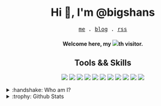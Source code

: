 <h1 align="center">Hi 👋, I'm @bigshans</h1>
<p align="center">
  <samp>
    <a href="https://github.com/bigshans">me</a> .
    <a href="https://blog.bigshans.top/">blog</a> .
    <a href="https://bigshans.github.io/index.xml">rss</a>
  </samp>
</p>
<h4 align="center">
  Welcome here, my <img src="https://count.getloli.com/get/@:bigshans" />th visitor.
</h4>

<h2 align="center">Tools && Skills</h2>
<p align="center">
  <img src="https://img.shields.io/badge/vim-%23019733.svg?&style=for-the-badge&logo=vim&logoColor=white" />
  <img src="https://img.shields.io/badge/javascript-%23F7DF1E.svg?&style=for-the-badge&logo=javascript&logoColor=black" />
  <img src="https://img.shields.io/badge/typescript-%233178C6.svg?&style=for-the-badge&logo=typescript&logoColor=white" />
  <img src="https://img.shields.io/badge/python-%233776AB.svg?&style=for-the-badge&logo=python&logoColor=white" />
  <img src="https://img.shields.io/badge/go-%2300ADD8.svg?&style=for-the-badge&logo=go&logoColor=white" />
  <img src="https://img.shields.io/badge/vue.js-%234FC08D.svg?&style=for-the-badge&logo=vue.js&logoColor=white" />
  <img src="https://img.shields.io/badge/react-%2361DAFB.svg?&style=for-the-badge&logo=react&logoColor=black" />
  <img src="https://img.shields.io/badge/firefox-%23FF7139.svg?&style=for-the-badge&logo=firefox&logoColor=white" />
  <img src="https://img.shields.io/badge/arch%20linux-%231793D1.svg?&style=for-the-badge&logo=arch%20linux&logoColor=white" />
  <img src="https://img.shields.io/badge/express-%23000000.svg?&style=for-the-badge&logo=express&logoColor=white" />
  <img src="https://img.shields.io/badge/hugo-%23FF4088.svg?&style=for-the-badge&logo=hugo&logoColor=white" />
</p>


<details>
  <summary>:handshake: Who am I?</summary>
  A programmer, vimer and linux enthusiast.
</details>

<details>
<summary>:trophy: Github Stats</summary>
<img src="https://github-readme-stats-omega-puce.vercel.app/api?username=bigshans&show_icons=true&theme=react&border_color=61dafb&hide_border=true" />
<img src="https://github-profile-trophy.vercel.app/?username=bigshans">
</details>
